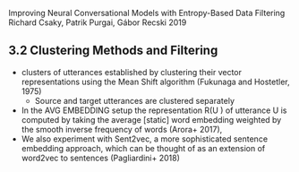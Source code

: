 Improving Neural Conversational Models with Entropy-Based Data Filtering
Richard Csaky, Patrik Purgai, Gábor Recski
2019

## 3.2 Clustering Methods and Filtering

* clusters of utterances established by clustering their vector representations
  using the Mean Shift algorithm (Fukunaga and Hostetler, 1975)
  * Source and target utterances are clustered separately
* In the AVG EMBEDDING setup the representation R(U ) of utterance U is
  computed by taking the average [static] word embedding weighted by the smooth
  inverse frequency of words (Arora+ 2017),
* We also experiment with Sent2vec, a more sophisticated sentence
  embedding approach, which can be thought of as an extension of word2vec to
  sentences (Pagliardini+ 2018)
